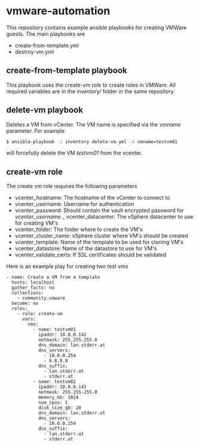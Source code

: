 # vmware-automation

This repository contains example ansible playbooks for creating VMWare guests.
The main playbooks are

- create-from-template.yml
- destroy-vm.yml

## create-from-template playbook

This playbook uses the create-vm role to create roles in VMWare. All required variables are in the _inventory/_ folder
in the same repository.

## delete-vm playbook

Deletes a VM from vCenter. The VM name is specified via the _vmname_ parameter. For example

```bash
$ ansible-playbook -i inventory delete-vm.yml -e vmname=testvm01
```

will forcefully delete the VM _testvm01_ from the vcenter. 

## create-vm role

The create vm role requires the following parameters

- vcenter_hostname: The hostname of the vCenter to connect to 
- vcenter_username: Username for authentication 
- vcenter_password: Should contain the vault encrypted password for _vcenter_username_
_ vcenter_datacenter: The vSphere datacenter to use for creating VM's
- vcenter_folder: The folder where to create the VM's
- vcenter_cluster_name: vSphere cluster where VM's should be created
- vcenter_template: Name of the template to be used for cloning VM's
- vcenter_datastore: Name of the datastore to use for VM's
- vcenter_validate_certs: If SSL certificates should be validated

Here is an example play for creating two test vms

```ansible
- name: Create a VM from a template
  hosts: localhost
  gather_facts: no
  collections:
    - community.vmware
  become: no
  roles:
    - role: create-vm
      vars:
        vms:
          - name: testvm01
            ipaddr: 10.0.0.142
            netmask: 255.255.255.0
            dns_domain: lan.stderr.at
            dns_servers:
              - 10.0.0.254
              - 8.8.8.8
            dns_suffix:
              - lan.stderr.at
              - stderr.at
          - name: testvm02
            ipaddr: 10.0.0.143
            netmask: 255.255.255.0
            memory_mb: 1024
            num_cpus: 1
            disk_size_gb: 20
            dns_domain: lan.stderr.at
            dns_servers:
              - 10.0.0.254
            dns_suffix:
              - lan.stderr.at
              - stderr.at
```

